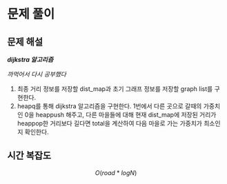   # 문제 풀이

## 문제 해설

***dijkstra 알고리즘***

*까먹어서 다시 공부했다*

1. 최종 거리 정보를 저장할 dist_map과 초기 그래프 정보를 저장할 graph list를 구현한다.
2. heapq를 통해 dijkstra 알고리즘을 구현한다. 1번에서 다른 곳으로 갈때의 가중치인 0을 heappush 해주고, 다른 마을들에 대해 현재 dist_map에 저장된 거리가 heappop한 거리보다 길다면 total을 계산하여 다음 마을로 가는 가중치가 최소인지 확인한다.

## 시간 복잡도

$$O(road * logN)$$


